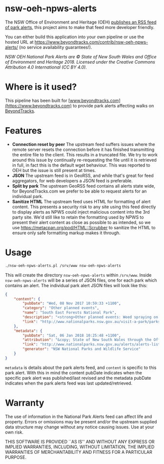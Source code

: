 # nsw-oeh-npws-alerts

The NSW Office of Environment and Heritage (OEH) [publishes an RSS feed of park alerts](http://www.nationalparks.nsw.gov.au/api/rssfeed/get), this project aims to make that feed more developer friendly.

You can either build this application into your own pipeline or use the hosted URL at https://www.beyondtracks.com/contrib/nsw-oeh-npws-alerts/ (no service availability guarantees!).

_NSW OEH National Park Alerts are © State of New South Wales and Office of Environment and Heritage 2018. Licensed under the Creative Commons Attribution 4.0 International (CC BY 4.0)._

# Where is it used?

This pipeline has been built for [www.beyondtracks.com](https://www.beyondtracks.com) to provide park alerts affecting walks on [BeyondTracks](https://www.beyondtracks.com).

# Features

 - **Connection reset by peer** The upstream feed suffers issues where the remote server resets the connection before it has finished transmitting the entire file to the client. This results in a truncated file. We try to work around this issue by continually re-requesting the file until it is retrieved in full, in fact this is the default wget behaviour. This was reported to OEH but the issue is still present at times.
 - **JSON** The upstream feed is in GeoRSS, and while that's great for feed aggregators, for web developers a JSON feed is preferable.
 - **Split by park** The upstream GeoRSS feed contains all alerts state wide, for BeyondTracks.com we prefer to be able to request alerts for an individual park.
 - **Sanitize HTML** The upstream feed uses HTML for formatting of alert content. This presents a security risk to any site using this feed directly to display alerts as NPWS could inject malicious content into the 3rd party site. We'd still like to retain the formatting used by NPWS to present their alert content as close as possible to as intended, so we use https://metacpan.org/pod/HTML::Scrubber to sanitize the HTML to ensure only safe formatting markup makes it through.

# Usage

```sh
./nsw-oeh-npws-alerts.pl /srv/www nsw-oeh-npws-alerts
```

This will create the directory `nsw-oeh-npws-alerts` within `/srv/www`. Inside `nsw-oeh-npws-alerts` will be a series of JSON files, one for each park which contains an alert. The individual park alert JSON files will look like this:

```json
{
    "content": {
        "pubDate": "Wed, 08 Nov 2017 10:59:33 +1100",
        "category": "Other planned events",
        "name": "South East Forests National Park",
        "description": "<strong>Other planned events: Weed spraying on Nungatta Road and Palarang Road</strong> ...",
        "link": "http://www.nationalparks.nsw.gov.au/visit-a-park/parks/South-East-Forests-National-Park/Local-alerts"
    },
    "metadata": {
        "pubDate": "Sat, 06 Jan 2018 10:25:48 +1100",
        "attribution": "&copy; State of New South Wales through the Office of Environment and Heritage",
        "link": "http://www.nationalparks.nsw.gov.au/alerts/alerts-list",
        "generator": "NSW National Parks and Wildlife Service"
    }
}
```

`metadata` is details about the park alerts feed, and `content` is specific to this park alert. With this in mind the content pubDate indicates when the specific park alert was published/last revised and the metadata pubDate indicates when the park alerts feed was last updated/retrieved.

# Warranty

The use of information in the National Park Alerts feed can affect life and property.
Errors or omissions may be present and/or the upstream supplied data
structure may change without any notice causing issues. Use at your own risk.

THIS SOFTWARE IS PROVIDED ``AS IS'' AND WITHOUT ANY EXPRESS OR
IMPLIED WARRANTIES, INCLUDING, WITHOUT LIMITATION, THE IMPLIED
WARRANTIES OF MERCHANTABILITY AND FITNESS FOR A PARTICULAR PURPOSE.
